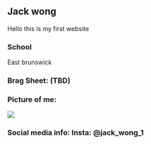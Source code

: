 ## Jack wong

Hello this is my first website

### School
East brunswick
### Brag Sheet: (TBD)

### Picture of me:
![](https://www.nj.com/resizer/MqKQkZMcHmbaTPcJDVkq8Eoqv84=/450x0/smart/hssn-media.advance.net/NJ.com/news/384c6c71d4446796e1a3e15e185d8402/1ax243_0c3c_9.jpg)

### Social media info: Insta: @jack_wong_1


